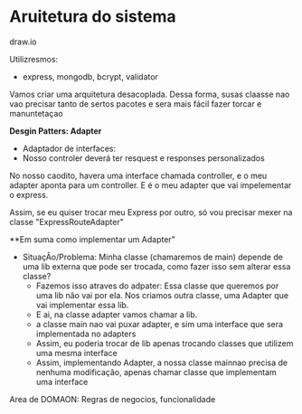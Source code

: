 # Aruitetura do sistema

draw.io

Utilizresmos:
+ express, mongodb, bcrypt, validator

Vamos criar uma arquitetura desacoplada. Dessa forma, susas claasse nao vao precisar tanto de sertos pacotes e sera mais fácil fazer torcar e manuntetaçao

**Desgin Patters: Adapter**
+ Adaptador de interfaces: 
+ Nosso controler deverá ter resquest e responses personalizados

No nosso caodito, havera uma interface chamada controller, e o meu adapter aponta para um controller. E é o meu adapter que vai impelementar o express.

Assim, se eu quiser trocar meu Express por outro, só vou precisar mexer na classe "ExpressRouteAdapter"

**Em suma como implementar um Adapter"
+ SituaçÂo/Problema: Minha classe (chamaremos de main) depende de uma lib externa que pode ser trocada, como fazer isso sem alterar essa classe?
  - Fazemos isso atraves do adpater: Essa classe que queremos por uma lib nâo vai por ela. Nos criamos outra classe, uma Adapter que vai implementar essa lib.
  - E ai, na classe adapter vamos chamar a lib.
  - a classe main nao vai puxar adapter, e sim uma interface que sera implementada no adapters
  - Assim, eu poderia trocar de lib apenas trocando classes que utilizem uma mesma interface
  - Assim, implementando Adapter, a nossa classe mainnao precisa de nenhuma modificaçâo, apenas chamar classe que implementam uma interface

Area de DOMAON: Regras de negocios, funcionalidade